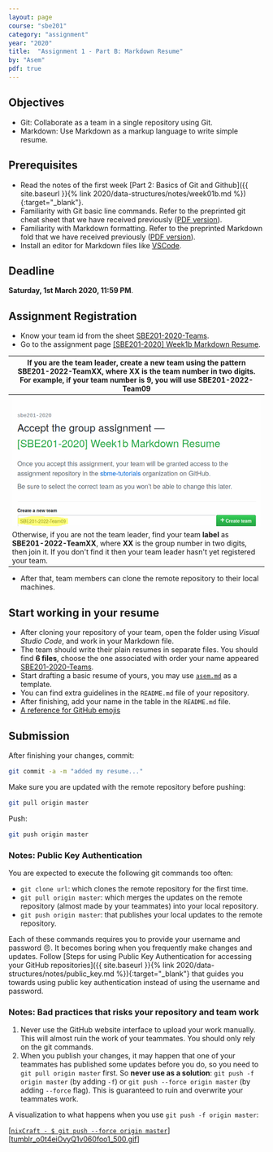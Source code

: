 ```yaml
---
layout: page
course: "sbe201"
category: "assignment"
year: "2020"
title:  "Assignment 1 - Part B: Markdown Resume"
by: "Asem"
pdf: true
---
```



## Objectives

* Git: Collaborate as a team in a single repository using Git.
* Markdown: Use Markdown as a markup language to write simple resume.


## Prerequisites

* Read the notes of the first week  [Part 2: Basics of Git and Github]({{ site.baseurl }}{% link 2020/data-structures/notes/week01b.md %}){:target="_blank"}.
* Familiarity with Git basic line commands. Refer to the preprinted git cheat sheet that we have received previously ([PDF version](https://education.github.com/git-cheat-sheet-education.pdf)).
* Familiarity with Markdown formatting. Refer to the preprinted Markdown fold that we have received previously ([PDF version](https://enterprise.github.com/downloads/en/markdown-cheatsheet.pdf)).
* Install an editor for Markdown files like [VSCode](https://code.visualstudio.com/download).


## Deadline

**Saturday, 1st March 2020, 11:59 PM**.

## Assignment Registration

* Know your team id from the sheet [SBE201-2020-Teams](https://docs.google.com/spreadsheets/d/1BHVogu9KVICELiIciJ25ZzedceGEwr5tzqJxNePx-18/edit?usp=sharing).
* Go to the assignment page [\[SBE201-2020\] Week1b Markdown Resume](https://classroom.github.com/g/kfVvaVY1).
 
| If you are the team leader, create a new team using the pattern **SBE201-2022-TeamXX**, where **XX** is the team number in two digits. For example, if your team number is 9, you will use **SBE201-2022-Team09** |
|---|
| ![](team1.png) 
| Otherwise, if you are not the team leader, find your team **label** as **SBE201-2022-TeamXX**, where **XX** is the group number in two digits, then join it. If you don't find it then your team leader hasn't yet registered your team. |

* After that, team members can clone the remote repository to their local machines.

## Start working in your resume

* After cloning your repository of your team, open the folder using *Visual Studio Code*, and work in your Markdown file.
* The team should write their plain resumes in separate files. You should find **6 files**, choose the one associated with order your name appeared [SBE201-2020-Teams](https://docs.google.com/spreadsheets/d/1BHVogu9KVICELiIciJ25ZzedceGEwr5tzqJxNePx-18/edit?usp=sharing).
* Start drafting a basic resume of yours, you may use [`asem.md`](/2020/data-structures/assignments/resumes/asem) as a template.
* You can find extra guidelines in the `README.md` file of your repository.
* After finishing, add your name in the table in the `README.md` file.
* [A reference for GitHub emojis](https://gist.github.com/rxaviers/7360908)


## Submission

After finishing your changes, commit:

```bash
git commit -a -m "added my resume..."
```

Make sure you are updated with the remote repository before pushing:

```bash
git pull origin master
```

Push:

```bash
git push origin master
```

<div class="alert alert-primary" markdown="1" role="alert">

### <i class="fas fa-info-circle"></i> Notes: Public Key Authentication

You are expected to execute the following git commands too often:
    
* `git clone url`: which clones the remote repository for the first time.
* `git pull origin master`: which merges the updates on the remote repository (almost made by your teammates) into your local repository. 
* `git push origin master`: that publishes your local updates to the remote repository.
 
Each of these commands requires you to provide your username and password :angry:. It becomes boring when you frequently make changes and updates. Follow [Steps for using Public Key Authentication for accessing your GitHub repositories]({{ site.baseurl }}{% link 2020/data-structures/notes/public_key.md %}){:target="_blank"} that guides you towards using public key authentication instead of using the username and password.

</div>





<div class="alert alert-danger" markdown="1" role="alert">

### <i class="fas fa-info-circle"></i> Notes: Bad practices that risks your repository and team work

1. Never use the GitHub website interface to upload your work manually. This will almost ruin the work of your teammates. You should only rely on the git commands.
2. When you publish your changes, it may happen that one of your teammates has published some updates before you do, so you need to `git pull origin master` first. So **never use as a solution**: `git push -f origin master` (by adding `-f`) or `git push --force origin master` (by adding `--force` flag). This is guaranteed to ruin and overwrite your teammates work.


A visualization to what happens when you use `git push -f origin master`:

\[[`nixCraft - $ git push --force origin master`](https://www.facebook.com/nixcraft/videos/1258756887471020/)\] \[[tumblr_o0t4eiOvyQ1v060foo1_500.gif](https://66.media.tumblr.com/864179eb909776f6208ce1ab8a82c36d/tumblr_o0t4eiOvyQ1v060foo1_500.gif?fbclid=IwAR0X9RShZNjoJ7JC_fCCpHUQOsraMkFnuaZT4ZOwKApYuSP28wU6U2mc1Gk)\]

</div>
